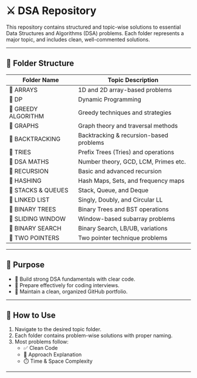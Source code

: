 # ⚔️ DSA Repository

This repository contains structured and topic-wise solutions to essential Data Structures and Algorithms (DSA) problems. Each folder represents a major topic, and includes clean, well-commented solutions.

---

## 📁 Folder Structure

| Folder Name         | Topic Description                  |
|---------------------|------------------------------------|
| 📂 ARRAYS           | 1D and 2D array-based problems      |
| 📂 DP               | Dynamic Programming                 |
| 📂 GREEDY ALGORITHM | Greedy techniques and strategies    |
| 📂 GRAPHS           | Graph theory and traversal methods  |
| 📂 BACKTRACKING     | Backtracking & recursion-based problems |
| 📂 TRIES            | Prefix Trees (Tries) and operations |
| 📂 DSA MATHS        | Number theory, GCD, LCM, Primes etc. |
| 📂 RECURSION        | Basic and advanced recursion        |
| 📂 HASHING          | Hash Maps, Sets, and frequency maps |
| 📂 STACKS & QUEUES  | Stack, Queue, and Deque             |
| 📂 LINKED LIST      | Singly, Doubly, and Circular LL     |
| 📂 BINARY TREES     | Binary Trees and BST operations     |
| 📂 SLIDING WINDOW   | Window-based subarray problems      |
| 📂 BINARY SEARCH    | Binary Search, LB/UB, variations    |
| 📂 TWO POINTERS     | Two pointer technique problems      |

---

## 🚀 Purpose

- 📌 Build strong DSA fundamentals with clear code.
- 📌 Prepare effectively for coding interviews.
- 📌 Maintain a clean, organized GitHub portfolio.

---

## 📎 How to Use

1. Navigate to the desired topic folder.
2. Each folder contains problem-wise solutions with proper naming.
3. Most problems follow:
   - ✅ Clean Code
   - 🧠 Approach Explanation
   - ⏱️ Time & Space Complexity

---



